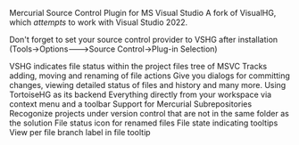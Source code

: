 Mercurial Source Control Plugin for MS Visual Studio
A fork of VisualHG, which *attempts* to work with Visual Studio 2022.

Don't forget to set your source control provider to VSHG after installation (Tools->Options--->Source Control->Plug-in Selection)

VSHG indicates file status within the project files tree of MSVC Tracks adding, moving and renaming of file actions Give you dialogs for committing changes, viewing detailed status of files and history and many more. Using TortoiseHG as its backend Everything directly from your workspace via context menu and a toolbar Support for Mercurial Subrepositories Recogonize projects under version control that are not in the same folder as the solution File status icon for renamed files File state indicating tooltips View per file branch label in file tooltip
